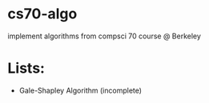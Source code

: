 # cs70-algo
implement algorithms from compsci 70 course @ Berkeley

# Lists:
- Gale-Shapley Algorithm (incomplete)
